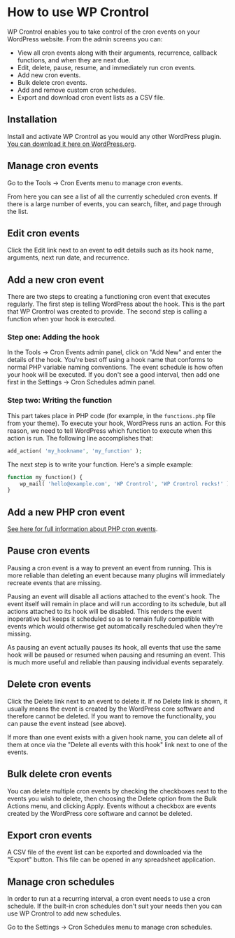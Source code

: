 # How to use WP Crontrol

WP Crontrol enables you to take control of the cron events on your WordPress website. From the admin screens you can:

* View all cron events along with their arguments, recurrence, callback functions, and when they are next due.
* Edit, delete, pause, resume, and immediately run cron events.
* Add new cron events.
* Bulk delete cron events.
* Add and remove custom cron schedules.
* Export and download cron event lists as a CSV file.

## Installation

Install and activate WP Crontrol as you would any other WordPress plugin. [You can download it here on WordPress.org](https://wordpress.org/plugins/wp-crontrol/).

## Manage cron events

Go to the Tools → Cron Events menu to manage cron events.

From here you can see a list of all the currently scheduled cron events. If there is a large number of events, you can search, filter, and page through the list.

## Edit cron events

Click the Edit link next to an event to edit details such as its hook name, arguments, next run date, and recurrence.

## Add a new cron event

There are two steps to creating a functioning cron event that executes regularly. The first step is telling WordPress about the hook. This is the part that WP Crontrol was created to provide. The second step is calling a function when your hook is executed.

### Step one: Adding the hook

In the Tools → Cron Events admin panel, click on "Add New" and enter the details of the hook. You're best off using a hook name that conforms to normal PHP variable naming conventions. The event schedule is how often your hook will be executed. If you don't see a good interval, then add one first in the Settings → Cron Schedules admin panel.

### Step two: Writing the function

This part takes place in PHP code (for example, in the `functions.php` file from your theme). To execute your hook, WordPress runs an action. For this reason, we need to tell WordPress which function to execute when this action is run. The following line accomplishes that:

```php
add_action( 'my_hookname', 'my_function' );
```

The next step is to write your function. Here's a simple example:

```php
function my_function() {
	wp_mail( 'hello@example.com', 'WP Crontrol', 'WP Crontrol rocks!' );
}
```

## Add a new PHP cron event

[See here for full information about PHP cron events](/docs/php-cron-events/).

## Pause cron events

Pausing a cron event is a way to prevent an event from running. This is more reliable than deleting an event because many plugins will immediately recreate events that are missing.

Pausing an event will disable all actions attached to the event's hook. The event itself will remain in place and will run according to its schedule, but all actions attached to its hook will be disabled. This renders the event inoperative but keeps it scheduled so as to remain fully compatible with events which would otherwise get automatically rescheduled when they're missing.

As pausing an event actually pauses its hook, all events that use the same hook will be paused or resumed when pausing and resuming an event. This is much more useful and reliable than pausing individual events separately.

## Delete cron events

Click the Delete link next to an event to delete it. If no Delete link is shown, it usually means the event is created by the WordPress core software and therefore cannot be deleted. If you want to remove the functionality, you can pause the event instead (see above).

If more than one event exists with a given hook name, you can delete all of them at once via the "Delete all events with this hook" link next to one of the events.

## Bulk delete cron events

You can delete multiple cron events by checking the checkboxes next to the events you wish to delete, then choosing the Delete option from the Bulk Actions menu, and clicking Apply. Events without a checkbox are events created by the WordPress core software and cannot be deleted.

## Export cron events

A CSV file of the event list can be exported and downloaded via the "Export" button. This file can be opened in any spreadsheet application.

## Manage cron schedules

In order to run at a recurring interval, a cron event needs to use a cron schedule. If the built-in cron schedules don't suit your needs then you can use WP Crontrol to add new schedules.

Go to the Settings → Cron Schedules menu to manage cron schedules.
